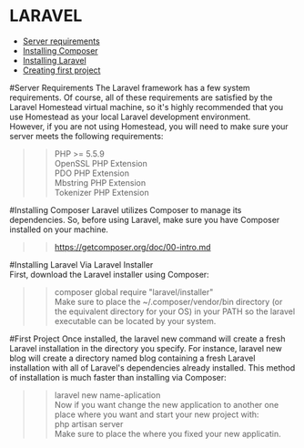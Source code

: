 # LARAVEL
<ul>
  <li><a href="#server-requirements">Server requirements</a></li>
  <li><a href="#installing-composer">Installing Composer</a></li>
  <li><a href="#installing-laravel">Installing Laravel</a></li>
  <li><a href="#first-project">Creating first project</a></li>
</ul>

#Server Requirements
The Laravel framework has a few system requirements. Of course, all of these requirements are satisfied by the Laravel Homestead 
virtual machine, so it's highly recommended that you use Homestead as your local Laravel development environment.<br/>
However, if you are not using Homestead, you will need to make sure your server meets the following requirements:
  >> PHP >= 5.5.9 <br/>
  >> OpenSSL PHP Extension<br/>
  >> PDO PHP Extension<br/>
  >> Mbstring PHP Extension<br/>
  >> Tokenizer PHP Extension<br/>

#Installing Composer
Laravel utilizes Composer to manage its dependencies. So, before using Laravel, make sure you have Composer installed on your machine.
  >> https://getcomposer.org/doc/00-intro.md

#Installing Laravel
Via Laravel Installer<br/>
First, download the Laravel installer using Composer:<br/>
  >> composer global require "laravel/installer"<br/>
  >> Make sure to place the ~/.composer/vendor/bin directory (or the equivalent directory for your OS) in your PATH so the laravel executable can be located by your system.

#First Project
Once installed, the laravel new command will create a fresh Laravel installation in the directory you specify. For instance, laravel new blog will create a directory named blog containing a fresh Laravel installation with all of Laravel's dependencies already installed. This method of installation is much faster than installing via Composer:<br/>
  >> laravel new name-aplication<br/>
Now if you want change the new application to another one place where you want and start your new project with:<br/>
  >> php artisan server<br/>
  >> Make sure to place the where you fixed your new applicatin.
